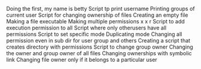 Doing the first, my name is betty
Script tp print username
Printing groups of current user
Script for changing ownership of files
Creating an empty file
Making a file executable
Making multiple permissions x x r
Script to add execution permission to all
Script where only otherusers have all permissions
Script to set specific mode
Duplicating mode
Changing all permission even in sub dir for user group and others
Creating a script that creates directory with permissions
Script to change group owner
Changing the owner and group owner of all files
Changing ownerships with symbolic link
Changing file owner only if it belongs to a particular user
